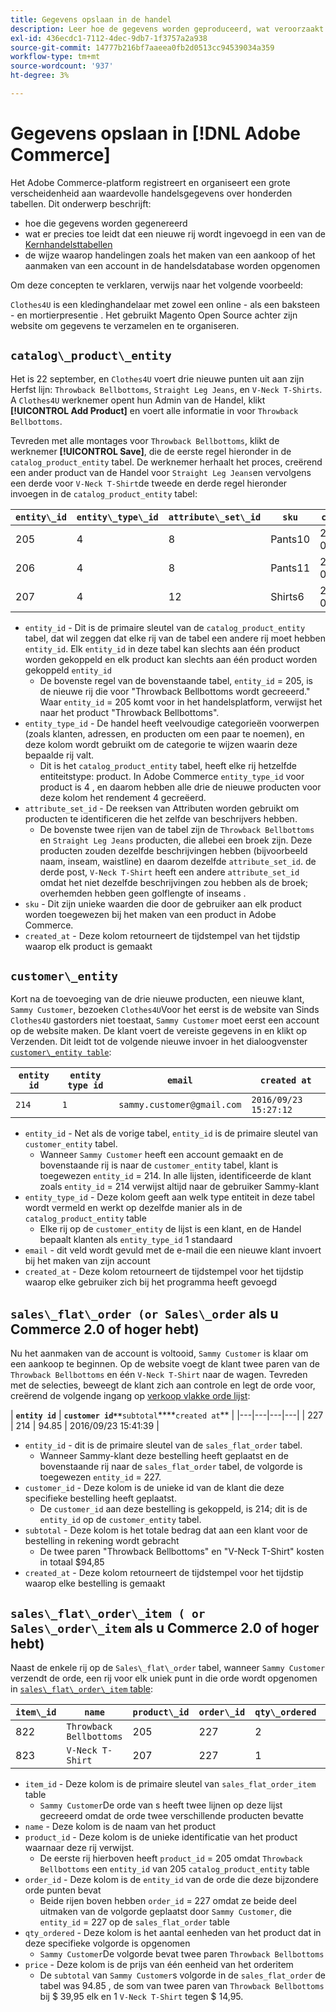 ```yaml
---
title: Gegevens opslaan in de handel
description: Leer hoe de gegevens worden geproduceerd, wat veroorzaakt dat een nieuwe rij wordt opgenomen, en hoe de acties in het gegevensbestand van de Handel worden geregistreerd.
exl-id: 436ecdc1-7112-4dec-9db7-1f3757a2a938
source-git-commit: 14777b216bf7aaeea0fb2d0513cc94539034a359
workflow-type: tm+mt
source-wordcount: '937'
ht-degree: 3%

---
```


# Gegevens opslaan in [!DNL Adobe Commerce]

Het Adobe Commerce-platform registreert en organiseert een grote verscheidenheid aan waardevolle handelsgegevens over honderden tabellen. Dit onderwerp beschrijft:

* hoe die gegevens worden gegenereerd
* wat er precies toe leidt dat een nieuwe rij wordt ingevoegd in een van de [Kernhandelsttabellen](../data-warehouse-mgr/common-mage-tables.md)
* de wijze waarop handelingen zoals het maken van een aankoop of het aanmaken van een account in de handelsdatabase worden opgenomen

Om deze concepten te verklaren, verwijs naar het volgende voorbeeld:

`Clothes4U` is een kledinghandelaar met zowel een online - als een baksteen - en mortierpresentie . Het gebruikt Magento Open Source achter zijn website om gegevens te verzamelen en te organiseren.

## `catalog\_product\_entity`

Het is 22 september, en `Clothes4U` voert drie nieuwe punten uit aan zijn Herfst lijn: `Throwback Bellbottoms`, `Straight Leg Jeans`, en `V-Neck T-Shirts`. A `Clothes4U` werknemer opent hun Admin van de Handel, klikt **[!UICONTROL Add Product]** en voert alle informatie in voor `Throwback Bellbottoms`.

Tevreden met alle montages voor `Throwback Bellbottoms`, klikt de werknemer **[!UICONTROL Save]**, die de eerste regel hieronder in de `catalog_product_entity` tabel. De werknemer herhaalt het proces, creërend een ander product van de Handel voor `Straight Leg Jeans`en vervolgens een derde voor `V-Neck T-Shirt`de tweede en derde regel hieronder invoegen in de `catalog_product_entity` tabel:

| **`entity\_id`** | **`entity\_type\_id`** | **`attribute\_set\_id`** | **`sku`** | **`created\_at`** |
|---|---|---|---|---|
| 205 | 4 | 8 | Pants10 | 2016/09/22 09:15:43 |
| 206 | 4 | 8 | Pants11 | 2016/09/22 09:18:17 |
| 207 | 4 | 12 | Shirts6 | 2016/09/22 09:24:02 |

* `entity_id` - Dit is de primaire sleutel van de `catalog_product_entity` tabel, dat wil zeggen dat elke rij van de tabel een andere rij moet hebben `entity_id`. Elk `entity_id` in deze tabel kan slechts aan één product worden gekoppeld en elk product kan slechts aan één product worden gekoppeld `entity_id`
   * De bovenste regel van de bovenstaande tabel, `entity_id` = 205, is de nieuwe rij die voor &quot;Throwback Bellbottoms wordt gecreeerd.&quot; Waar `entity_id` = 205 komt voor in het handelsplatform, verwijst het naar het product &quot;Throwback Bellbottoms&quot;.
* `entity_type_id` - De handel heeft veelvoudige categorieën voorwerpen (zoals klanten, adressen, en producten om een paar te noemen), en deze kolom wordt gebruikt om de categorie te wijzen waarin deze bepaalde rij valt.
   * Dit is het `catalog_product_entity` tabel, heeft elke rij hetzelfde entiteitstype: product. In Adobe Commerce `entity_type_id` voor product is 4 , en daarom hebben alle drie de nieuwe producten voor deze kolom het rendement 4 gecreëerd.
* `attribute_set_id` - De reeksen van Attributen worden gebruikt om producten te identificeren die het zelfde van beschrijvers hebben.
   * De bovenste twee rijen van de tabel zijn de `Throwback Bellbottoms` en `Straight Leg Jeans` producten, die allebei een broek zijn. Deze producten zouden dezelfde beschrijvingen hebben (bijvoorbeeld naam, inseam, waistline) en daarom dezelfde `attribute_set_id`. de derde post, `V-Neck T-Shirt` heeft een andere `attribute_set_id` omdat het niet dezelfde beschrijvingen zou hebben als de broek; overhemden hebben geen golflengte of inseams .
* `sku` - Dit zijn unieke waarden die door de gebruiker aan elk product worden toegewezen bij het maken van een product in Adobe Commerce.
* `created_at` - Deze kolom retourneert de tijdstempel van het tijdstip waarop elk product is gemaakt

## `customer\_entity`

Kort na de toevoeging van de drie nieuwe producten, een nieuwe klant, `Sammy Customer`, bezoeken `Clothes4U`Voor het eerst is de website van Sinds `Clothes4U` gastorders niet toestaat, `Sammy Customer` moet eerst een account op de website maken. De klant voert de vereiste gegevens in en klikt op Verzenden. Dit leidt tot de volgende nieuwe invoer in het dialoogvenster [`customer\_entity table`](../data-warehouse-mgr/cust-ent-table.md):

| **`entity id`** | **`entity type id`** | **`email`** | **`created at`** |
|---|---|---|---|
| `214` | `1` | `sammy.customer@gmail.com` | `2016/09/23 15:27:12` |

* `entity_id` - Net als de vorige tabel, `entity_id` is de primaire sleutel van `customer_entity` tabel.
   * Wanneer `Sammy Customer` heeft een account gemaakt en de bovenstaande rij is naar de `customer_entity` tabel, klant is toegewezen `entity_id` = 214. In alle lijsten, identificeerde de klant zoals `entity_id` = 214 verwijst altijd naar de gebruiker Sammy-klant
* `entity_type_id` - Deze kolom geeft aan welk type entiteit in deze tabel wordt vermeld en werkt op dezelfde manier als in de `catalog_product_entity` table
   * Elke rij op de `customer_entity` de lijst is een klant, en de Handel bepaalt klanten als `entity_type_id` 1 standaard
* `email` - dit veld wordt gevuld met de e-mail die een nieuwe klant invoert bij het maken van zijn account
* `created_at` - Deze kolom retourneert de tijdstempel voor het tijdstip waarop elke gebruiker zich bij het programma heeft gevoegd

## `sales\_flat\_order (or Sales\_order` als u Commerce 2.0 of hoger hebt)

Nu het aanmaken van de account is voltooid, `Sammy Customer` is klaar om een aankoop te beginnen. Op de website voegt de klant twee paren van de `Throwback Bellbottoms` en één `V-Neck T-Shirt` naar de wagen. Tevreden met de selecties, beweegt de klant zich aan controle en legt de orde voor, creërend de volgende ingang op [verkoop vlakke orde lijst](../data-warehouse-mgr/sales-flat-order-table.md):

| **`entity id`** | **`customer id**`**`subtotal`****`created at`** |
|---|---|---|---|
| 227 | 214 | 94.85 | 2016/09/23 15:41:39 |

* `entity_id` - dit is de primaire sleutel van de `sales_flat_order` tabel.
   * Wanneer Sammy-klant deze bestelling heeft geplaatst en de bovenstaande rij naar de `sales_flat_order` tabel, de volgorde is toegewezen `entity_id` = 227.
* `customer_id` - Deze kolom is de unieke id van de klant die deze specifieke bestelling heeft geplaatst.
   * De `customer_id` aan deze bestelling is gekoppeld, is 214; dit is de `entity_id` op de `customer_entity` tabel.
* `subtotal` - Deze kolom is het totale bedrag dat aan een klant voor de bestelling in rekening wordt gebracht
   * De twee paren &quot;Throwback Bellbottoms&quot; en &quot;V-Neck T-Shirt&quot; kosten in totaal $94,85
* `created_at` - Deze kolom retourneert de tijdstempel voor het tijdstip waarop elke bestelling is gemaakt

## `sales\_flat\_order\_item ( or Sales\_order\_item` als u Commerce 2.0 of hoger hebt)

Naast de enkele rij op de `Sales\_flat\_order` tabel, wanneer `Sammy Customer` verzendt de orde, een rij voor elk uniek punt in die orde wordt opgenomen in [`sales\_flat\_order\_item` table](../data-warehouse-mgr/sales-flat-order-item-table.md):

| **`item\_id`** | **`name`** | **`product\_id`** | **`order\_id`** | **`qty\_ordered`** | **`price`** |
|---|---|---|---|---|---|
| 822 | `Throwback Bellbottoms` | 205 | 227 | 2 | 39.95 |
| 823 | `V-Neck T-Shirt` | 207 | 227 | 1 | 14.95 |

* `item_id` - Deze kolom is de primaire sleutel van `sales_flat_order_item` table
   * `Sammy Customer`De orde van s heeft twee lijnen op deze lijst gecreeerd omdat de orde twee verschillende producten bevatte
* `name` - Deze kolom is de naam van het product
* `product_id` - Deze kolom is de unieke identificatie van het product waarnaar deze rij verwijst.
   * De eerste rij hierboven heeft `product_id` = 205 omdat `Throwback Bellbottoms` een `entity_id` van 205 `catalog_product_entity` table
* `order_id` - Deze kolom is de `entity_id` van de orde die deze bijzondere orde punten bevat
   * Beide rijen boven hebben `order_id` = 227 omdat ze beide deel uitmaken van de volgorde geplaatst door `Sammy Customer`, die `entity_id` = 227 op de `sales_flat_order` table
* `qty_ordered` - Deze kolom is het aantal eenheden van het product dat in deze specifieke volgorde is opgenomen
   * `Sammy Customer`De volgorde bevat twee paren `Throwback Bellbottoms`
* `price` - Deze kolom is de prijs van één eenheid van het orderitem
   * De `subtotal` van `Sammy Customer`s volgorde in de `sales_flat_order` de tabel was 94.85 , de som van twee paren van `Throwback Bellbottoms` bij $ 39,95 elk en 1 `V-Neck T-Shirt` tegen $ 14,95.

